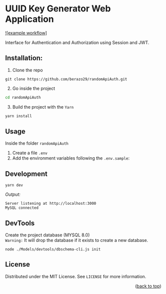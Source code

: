 # UUID Key Generator Web Application
[![example workflow]](https://github.com/berazo29/randomApiAuth/actions/workflows/node.js.yml/badge.svg?branch=development)

Interface for Authentication and Authorization using Session and JWT.

## Installation:
1. Clone the repo
```git
git clone https://github.com/berazo29/randomApiAuth.git
```
2. Go inside the project
```sh
cd randomApiAuth
```
3. Build the project with the `Yarn` 
```js
yarn install
```

## Usage
Inside the folder `randomApiAuth` 
1. Create a file `.env` 
2. Add the environment variables following the `.env.sample`:

## Development
```
yarn dev
```
*Output:*
```
Server listening at http://localhost:3000
MySQL connected
```

## DevTools
Create the project database (MYSQL 8.0)<br>
`Warning:` It will drop the database if it exists to create a new database.
```
node ./Models/devtools/dbschema-cli.js init
```



<!-- LICENSE -->
## License

Distributed under the MIT License. See `LICENSE` for more information.

<p align="right">(<a href="#top">back to top</a>)</p>
